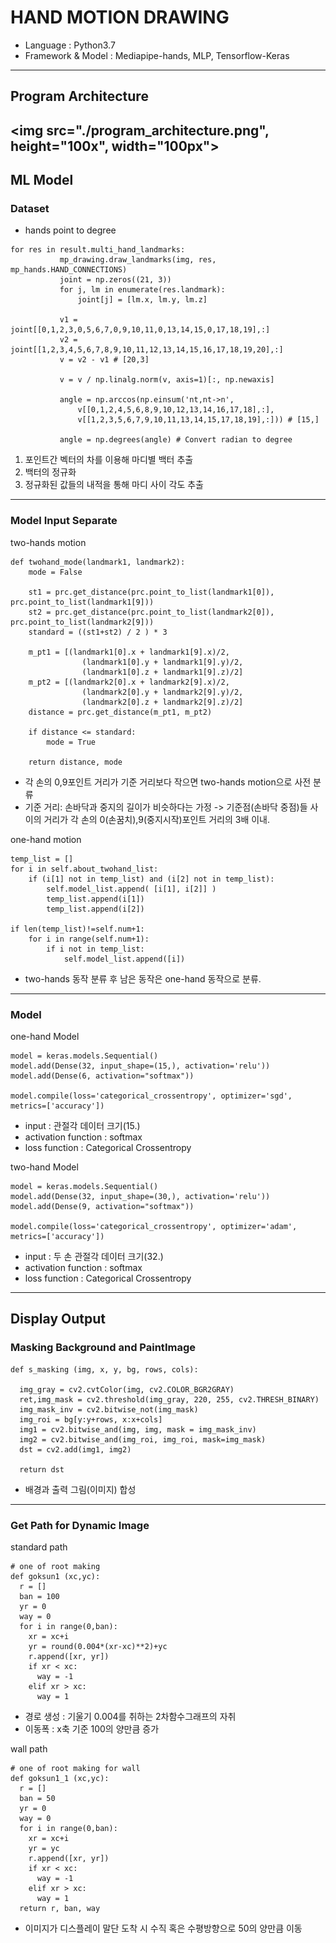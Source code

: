 # HAND MOTION DRAWING 
+ Language : Python3.7
+ Framework & Model : Mediapipe-hands, MLP, Tensorflow-Keras
 ---
 ## Program Architecture
<img src="./program_architecture.png", height="100x", width="100px">
---
## ML Model
 ### Dataset
+ hands point to degree
 ```
 for res in result.multi_hand_landmarks:
            mp_drawing.draw_landmarks(img, res, mp_hands.HAND_CONNECTIONS)
            joint = np.zeros((21, 3))
            for j, lm in enumerate(res.landmark):
                joint[j] = [lm.x, lm.y, lm.z]

            v1 = joint[[0,1,2,3,0,5,6,7,0,9,10,11,0,13,14,15,0,17,18,19],:] 
            v2 = joint[[1,2,3,4,5,6,7,8,9,10,11,12,13,14,15,16,17,18,19,20],:] 
            v = v2 - v1 # [20,3]

            v = v / np.linalg.norm(v, axis=1)[:, np.newaxis]

            angle = np.arccos(np.einsum('nt,nt->n',
                v[[0,1,2,4,5,6,8,9,10,12,13,14,16,17,18],:], 
                v[[1,2,3,5,6,7,9,10,11,13,14,15,17,18,19],:])) # [15,]

            angle = np.degrees(angle) # Convert radian to degree

 ```
1. 포인트간 벡터의 차를 이용해 마디별 백터 추출
2. 백터의 정규화
3. 정규화된 값들의 내적을 통해 마디 사이 각도 추출
---
### Model Input Separate
two-hands motion
```
def twohand_mode(landmark1, landmark2):
    mode = False

    st1 = prc.get_distance(prc.point_to_list(landmark1[0]), prc.point_to_list(landmark1[9]))
    st2 = prc.get_distance(prc.point_to_list(landmark2[0]), prc.point_to_list(landmark2[9]))  
    standard = ((st1+st2) / 2 ) * 3

    m_pt1 = [(landmark1[0].x + landmark1[9].x)/2,
                (landmark1[0].y + landmark1[9].y)/2,
                (landmark1[0].z + landmark1[9].z)/2]
    m_pt2 = [(landmark2[0].x + landmark2[9].x)/2,
                (landmark2[0].y + landmark2[9].y)/2,
                (landmark2[0].z + landmark2[9].z)/2]
    distance = prc.get_distance(m_pt1, m_pt2)

    if distance <= standard:
        mode = True

    return distance, mode
```
+ 각 손의 0,9포인트 거리가 기준 거리보다 작으면 two-hands motion으로 사전 분류 
+ 기준 거리: 손바닥과 중지의 길이가 비슷하다는 가정 -> 기준점(손바닥 중점)들 사이의 거리가 각 손의 0(손꿈치),9(중지시작)포인트 거리의 3배 이내.

one-hand motion
```
temp_list = []
for i in self.about_twohand_list:
    if (i[1] not in temp_list) and (i[2] not in temp_list):
        self.model_list.append( [i[1], i[2]] )
        temp_list.append(i[1])
        temp_list.append(i[2])      

if len(temp_list)!=self.num+1:
    for i in range(self.num+1):
        if i not in temp_list:
            self.model_list.append([i])
```
+ two-hands 동작 분류 후 남은 동작은 one-hand 동작으로 분류.
---
### Model
one-hand Model
```
model = keras.models.Sequential()
model.add(Dense(32, input_shape=(15,), activation='relu'))
model.add(Dense(6, activation="softmax"))

model.compile(loss='categorical_crossentropy', optimizer='sgd', metrics=['accuracy'])  

```
+ input : 관절각 데이터 크기(15.)
+ activation function : softmax
+ loss function : Categorical Crossentropy


two-hand Model
```
model = keras.models.Sequential()
model.add(Dense(32, input_shape=(30,), activation='relu'))
model.add(Dense(9, activation="softmax"))

model.compile(loss='categorical_crossentropy', optimizer='adam', metrics=['accuracy'])
```
+ input : 두 손 관절각 데이터 크기(32.)
+ activation function : softmax
+ loss function : Categorical Crossentropy
---
## Display Output

### Masking Background and PaintImage
```
def s_masking (img, x, y, bg, rows, cols):
  
  img_gray = cv2.cvtColor(img, cv2.COLOR_BGR2GRAY) 
  ret,img_mask = cv2.threshold(img_gray, 220, 255, cv2.THRESH_BINARY)
  img_mask_inv = cv2.bitwise_not(img_mask)
  img_roi = bg[y:y+rows, x:x+cols]
  img1 = cv2.bitwise_and(img, img, mask = img_mask_inv) 
  img2 = cv2.bitwise_and(img_roi, img_roi, mask=img_mask)
  dst = cv2.add(img1, img2)
  
  return dst
```
+ 배경과 출력 그림(이미지) 합성
---
### Get Path for Dynamic Image
standard path
```
# one of root making
def goksun1 (xc,yc):
  r = []
  ban = 100
  yr = 0
  way = 0
  for i in range(0,ban):
    xr = xc+i
    yr = round(0.004*(xr-xc)**2)+yc
    r.append([xr, yr])
    if xr < xc:
      way = -1
    elif xr > xc:
      way = 1
```
+ 경로 생성 : 기울기 0.004를 취하는 2차함수그래프의 자취
+ 이동폭 : x축 기준 100의 양만큼 증가 

wall path
```
# one of root making for wall
def goksun1_1 (xc,yc):
  r = []
  ban = 50
  yr = 0
  way = 0
  for i in range(0,ban):
    xr = xc+i
    yr = yc
    r.append([xr, yr])
    if xr < xc:
      way = -1
    elif xr > xc:
      way = 1
  return r, ban, way
```
+ 이미지가 디스플레이 말단 도착 시 수직 혹은 수평방향으로 50의 양만큼 이동  
